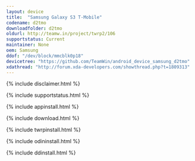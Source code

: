 ```yaml
---
layout: device
title:  "Samsung Galaxy S3 T-Mobile"
codename: d2tmo
downloadfolder: d2tmo
oldurl: http://teamw.in/project/twrp2/106
supportstatus: Current
maintainer: None
oem: Samsung
ddof: "/dev/block/mmcblk0p18"
devicetree: "https://github.com/TeamWin/android_device_samsung_d2tmo"
xdathread: "http://forum.xda-developers.com/showthread.php?t=1809313"
---
```


{% include disclaimer.html %}

{% include supportstatus.html %}

{% include appinstall.html %}

{% include download.html %}

{% include twrpinstall.html %}

{% include odininstall.html %}

{% include ddinstall.html %}
